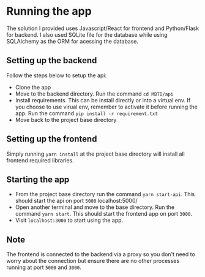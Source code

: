 # Running the app

The solution I provided uses Javascript/React for frontend and Python/Flask for backend. I also used SQLite file for the database while using SQLAlchemy as the ORM for acessing the database.

## Setting up the backend

Follow the steps below to setup the api:

- Clone the app
- Move to the backend directory. Run the command
  `cd MBTI/api`
- Install requirements. This can be install directly or into a virtual env. If you choose to use virual env, remember to activate it before running the app. Run the command
  `pip install -r requirement.txt`
- Move back to the project base directory

## Setting up the frontend

Simply running `yarn install` at the project base directory will install all frontend required libraries.

## Starting the app

- From the project base directory run the command `yarn start-api`. This should start the api on port `5000` localhost:5000/
- Open another terminal and move to the base directory. Run the command `yarn start`. This should start the frontend app on port `3000`.
- Visit `localhost:3000` to start using the app.

## Note

The frontend is connected to the backend via a proxy so you don't need to worry about the connection but ensure there are no other processes running at port `5000` and `3000`.
